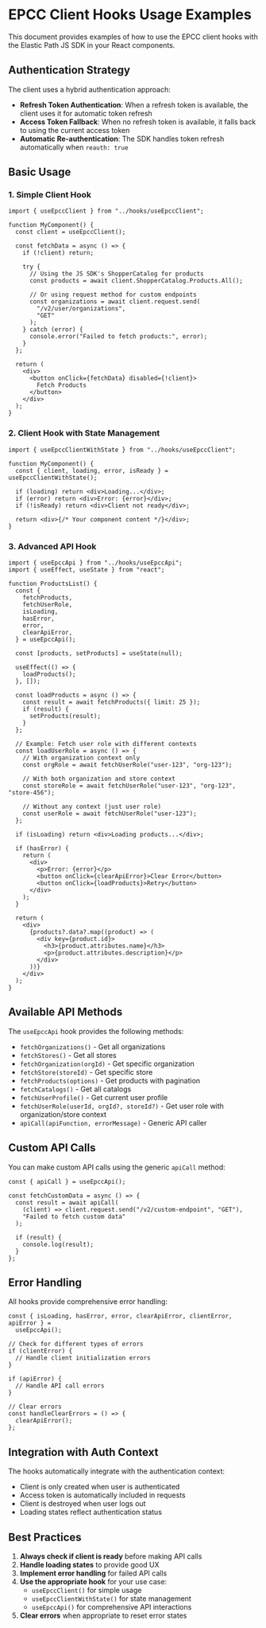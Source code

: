 # EPCC Client Hooks Usage Examples

This document provides examples of how to use the EPCC client hooks with the Elastic Path JS SDK in your React components.

## Authentication Strategy

The client uses a hybrid authentication approach:

- **Refresh Token Authentication**: When a refresh token is available, the client uses it for automatic token refresh
- **Access Token Fallback**: When no refresh token is available, it falls back to using the current access token
- **Automatic Re-authentication**: The SDK handles token refresh automatically when `reauth: true`

## Basic Usage

### 1. Simple Client Hook

```tsx
import { useEpccClient } from "../hooks/useEpccClient";

function MyComponent() {
  const client = useEpccClient();

  const fetchData = async () => {
    if (!client) return;

    try {
      // Using the JS SDK's ShopperCatalog for products
      const products = await client.ShopperCatalog.Products.All();

      // Or using request method for custom endpoints
      const organizations = await client.request.send(
        "/v2/user/organizations",
        "GET"
      );
    } catch (error) {
      console.error("Failed to fetch products:", error);
    }
  };

  return (
    <div>
      <button onClick={fetchData} disabled={!client}>
        Fetch Products
      </button>
    </div>
  );
}
```

### 2. Client Hook with State Management

```tsx
import { useEpccClientWithState } from "../hooks/useEpccClient";

function MyComponent() {
  const { client, loading, error, isReady } = useEpccClientWithState();

  if (loading) return <div>Loading...</div>;
  if (error) return <div>Error: {error}</div>;
  if (!isReady) return <div>Client not ready</div>;

  return <div>{/* Your component content */}</div>;
}
```

### 3. Advanced API Hook

```tsx
import { useEpccApi } from "../hooks/useEpccApi";
import { useEffect, useState } from "react";

function ProductsList() {
  const {
    fetchProducts,
    fetchUserRole,
    isLoading,
    hasError,
    error,
    clearApiError,
  } = useEpccApi();

  const [products, setProducts] = useState(null);

  useEffect(() => {
    loadProducts();
  }, []);

  const loadProducts = async () => {
    const result = await fetchProducts({ limit: 25 });
    if (result) {
      setProducts(result);
    }
  };

  // Example: Fetch user role with different contexts
  const loadUserRole = async () => {
    // With organization context only
    const orgRole = await fetchUserRole("user-123", "org-123");

    // With both organization and store context
    const storeRole = await fetchUserRole("user-123", "org-123", "store-456");

    // Without any context (just user role)
    const userRole = await fetchUserRole("user-123");
  };

  if (isLoading) return <div>Loading products...</div>;

  if (hasError) {
    return (
      <div>
        <p>Error: {error}</p>
        <button onClick={clearApiError}>Clear Error</button>
        <button onClick={loadProducts}>Retry</button>
      </div>
    );
  }

  return (
    <div>
      {products?.data?.map((product) => (
        <div key={product.id}>
          <h3>{product.attributes.name}</h3>
          <p>{product.attributes.description}</p>
        </div>
      ))}
    </div>
  );
}
```

## Available API Methods

The `useEpccApi` hook provides the following methods:

- `fetchOrganizations()` - Get all organizations
- `fetchStores()` - Get all stores
- `fetchOrganization(orgId)` - Get specific organization
- `fetchStore(storeId)` - Get specific store
- `fetchProducts(options)` - Get products with pagination
- `fetchCatalogs()` - Get all catalogs
- `fetchUserProfile()` - Get current user profile
- `fetchUserRole(userId, orgId?, storeId?)` - Get user role with organization/store context
- `apiCall(apiFunction, errorMessage)` - Generic API caller

## Custom API Calls

You can make custom API calls using the generic `apiCall` method:

```tsx
const { apiCall } = useEpccApi();

const fetchCustomData = async () => {
  const result = await apiCall(
    (client) => client.request.send("/v2/custom-endpoint", "GET"),
    "Failed to fetch custom data"
  );

  if (result) {
    console.log(result);
  }
};
```

## Error Handling

All hooks provide comprehensive error handling:

```tsx
const { isLoading, hasError, error, clearApiError, clientError, apiError } =
  useEpccApi();

// Check for different types of errors
if (clientError) {
  // Handle client initialization errors
}

if (apiError) {
  // Handle API call errors
}

// Clear errors
const handleClearErrors = () => {
  clearApiError();
};
```

## Integration with Auth Context

The hooks automatically integrate with the authentication context:

- Client is only created when user is authenticated
- Access token is automatically included in requests
- Client is destroyed when user logs out
- Loading states reflect authentication status

## Best Practices

1. **Always check if client is ready** before making API calls
2. **Handle loading states** to provide good UX
3. **Implement error handling** for failed API calls
4. **Use the appropriate hook** for your use case:
   - `useEpccClient()` for simple usage
   - `useEpccClientWithState()` for state management
   - `useEpccApi()` for comprehensive API interactions
5. **Clear errors** when appropriate to reset error states
